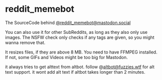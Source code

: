 # reddit_memebot

The SourceCode behind [@reddit_memebot@mastodon.social](https://mastodon.social/@reddit_memebot)

You can also use it for other SubReddits, as long as they also only use images.
The NSFW check only checks if any tags are given, so you might wanna remove that.

It resizes files, if they are above 8 MB. You need to have FFMPEG installed. If not, some GIFs and Videos might be too big for Mastodon.

it always tries to get alttext from altbot. follow @altbot@fuzzies.wtf for alt text support.
it wont add alt text if altbot takes longer than 2 minutes.
